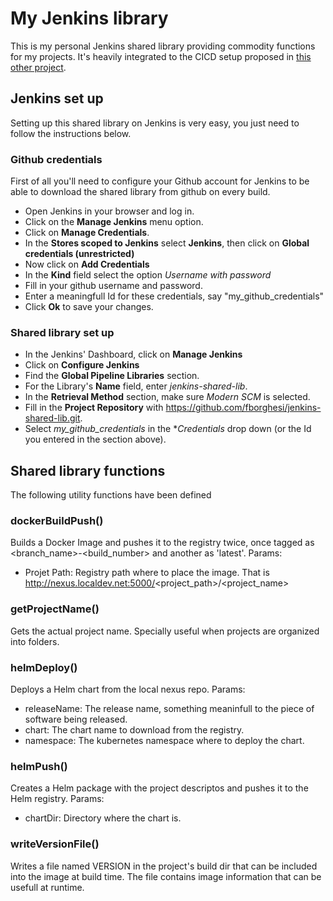 # My Jenkins library

This is my personal Jenkins shared library providing commodity functions for my projects. It's heavily integrated to the CICD setup proposed in [this other project](https://github.com/fborghesi/cicd).


## Jenkins set up

Setting up this shared library on Jenkins is very easy, you just need to follow the instructions below.

### Github credentials
First of all you'll need to configure your Github account for Jenkins to be able to download the shared library from github on every build.

* Open Jenkins in your browser and log in.
* Click on the **Manage Jenkins** menu option.
* Click on **Manage Credentials**.
* In the **Stores scoped to Jenkins** select **Jenkins**, then click on **Global credentials (unrestricted)**
* Now click on **Add Credentials**
* In the **Kind** field select the option *Username with password*
* Fill in your github username and password.
* Enter a meaningfull Id for these credentials, say "my_github_credentials"
* Click **Ok** to save your changes.

### Shared library set up
* In the Jenkins' Dashboard, click on **Manage Jenkins**
* Click on **Configure Jenkins**
* Find the **Global Pipeline Libraries** section.
* For the Library's **Name** field, enter *jenkins-shared-lib*.
* In the **Retrieval Method** section, make sure *Modern SCM* is selected.
* Fill in the **Project Repository** with https://github.com/fborghesi/jenkins-shared-lib.git.
* Select *my_github_credentials* in the **Credentials* drop down (or the Id you entered in the section above).



## Shared library functions

The following utility functions have been defined

### dockerBuildPush()
Builds a Docker Image and pushes it to the registry twice, once tagged as <branch_name>-<build_number> and another as 'latest'.
Params:
 * Projet Path: Registry path where to place the image. That is http://nexus.localdev.net:5000/<project_path>/<project_name>

### getProjectName()
Gets the actual project name. Specially useful when projects are organized into folders.

### helmDeploy()
Deploys a Helm chart from the local nexus repo.
Params:
 * releaseName: The release name, something meaninfull to the piece of software being released.
 * chart: The chart name to download from the registry.
 * namespace: The kubernetes namespace where to deploy the chart.


### helmPush()
Creates a Helm package with the project descriptos and pushes it to the Helm registry.
Params: 
 * chartDir: Directory where the chart is.

### writeVersionFile()
Writes a file named VERSION in the project's build dir that can be included into the image at build time. The file contains image information that can be usefull at runtime.
